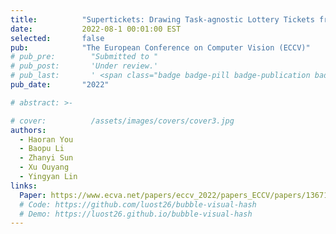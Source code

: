 ```yaml
---
title:          "Supertickets: Drawing Task-agnostic Lottery Tickets from Supernets via Jointly Architecture Searching and Parameter Pruning"
date:           2022-08-1 00:01:00 EST
selected:       false
pub:            "The European Conference on Computer Vision (ECCV)"
# pub_pre:        "Submitted to "
# pub_post:       'Under review.'
# pub_last:       ' <span class="badge badge-pill badge-publication badge-success">Spotlight</span>'
pub_date:       "2022"

# abstract: >-

# cover:          /assets/images/covers/cover3.jpg
authors:
  - Haoran You 
  - Baopu Li
  - Zhanyi Sun
  - Xu Ouyang
  - Yingyan Lin
links:
  Paper: https://www.ecva.net/papers/eccv_2022/papers_ECCV/papers/136710673.pdf
  # Code: https://github.com/luost26/bubble-visual-hash
  # Demo: https://luost26.github.io/bubble-visual-hash
---
```

